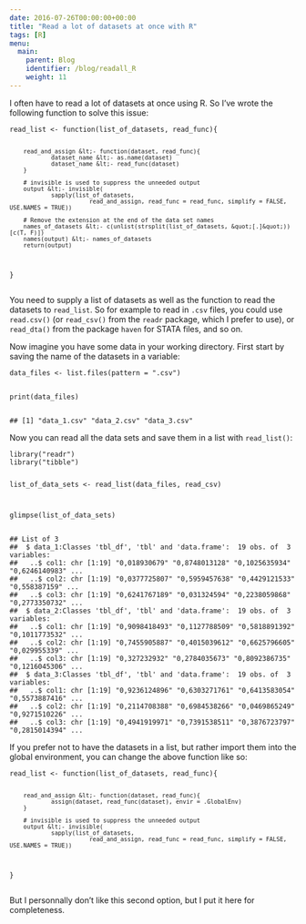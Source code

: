 ```yaml
---
date: 2016-07-26T00:00:00+00:00
title: "Read a lot of datasets at once with R"
tags: [R]
menu:
  main:
    parent: Blog
    identifier: /blog/readall_R
    weight: 11
---
```



<p>I often have to read a lot of datasets at once using R. So I’ve wrote the following function to solve this issue:</p>
<pre class="r"><code>read_list &lt;- function(list_of_datasets, read_func){

        read_and_assign &lt;- function(dataset, read_func){
                dataset_name &lt;- as.name(dataset)
                dataset_name &lt;- read_func(dataset)
        }

        # invisible is used to suppress the unneeded output
        output &lt;- invisible(
                sapply(list_of_datasets,
                           read_and_assign, read_func = read_func, simplify = FALSE, USE.NAMES = TRUE))

        # Remove the extension at the end of the data set names
        names_of_datasets &lt;- c(unlist(strsplit(list_of_datasets, &quot;[.]&quot;))[c(T, F)])
        names(output) &lt;- names_of_datasets
        return(output)
}</code></pre>
<p>You need to supply a list of datasets as well as the function to read the datasets to <code>read_list</code>. So for example to read in <code>.csv</code> files, you could use <code>read.csv()</code> (or <code>read_csv()</code> from the <code>readr</code> package, which I prefer to use), or <code>read_dta()</code> from the package <code>haven</code> for STATA files, and so on.</p>
<p>Now imagine you have some data in your working directory. First start by saving the name of the datasets in a variable:</p>
<pre class="r"><code>data_files &lt;- list.files(pattern = &quot;.csv&quot;)

print(data_files)</code></pre>
<pre><code>## [1] &quot;data_1.csv&quot; &quot;data_2.csv&quot; &quot;data_3.csv&quot;</code></pre>
<p>Now you can read all the data sets and save them in a list with <code>read_list()</code>:</p>
<pre class="r"><code>library(&quot;readr&quot;)
library(&quot;tibble&quot;)

list_of_data_sets &lt;- read_list(data_files, read_csv)


glimpse(list_of_data_sets)</code></pre>
<pre><code>## List of 3
##  $ data_1:Classes 'tbl_df', 'tbl' and 'data.frame':  19 obs. of  3 variables:
##   ..$ col1: chr [1:19] &quot;0,018930679&quot; &quot;0,8748013128&quot; &quot;0,1025635934&quot; &quot;0,6246140983&quot; ...
##   ..$ col2: chr [1:19] &quot;0,0377725807&quot; &quot;0,5959457638&quot; &quot;0,4429121533&quot; &quot;0,558387159&quot; ...
##   ..$ col3: chr [1:19] &quot;0,6241767189&quot; &quot;0,031324594&quot; &quot;0,2238059868&quot; &quot;0,2773350732&quot; ...
##  $ data_2:Classes 'tbl_df', 'tbl' and 'data.frame':  19 obs. of  3 variables:
##   ..$ col1: chr [1:19] &quot;0,9098418493&quot; &quot;0,1127788509&quot; &quot;0,5818891392&quot; &quot;0,1011773532&quot; ...
##   ..$ col2: chr [1:19] &quot;0,7455905887&quot; &quot;0,4015039612&quot; &quot;0,6625796605&quot; &quot;0,029955339&quot; ...
##   ..$ col3: chr [1:19] &quot;0,327232932&quot; &quot;0,2784035673&quot; &quot;0,8092386735&quot; &quot;0,1216045306&quot; ...
##  $ data_3:Classes 'tbl_df', 'tbl' and 'data.frame':  19 obs. of  3 variables:
##   ..$ col1: chr [1:19] &quot;0,9236124896&quot; &quot;0,6303271761&quot; &quot;0,6413583054&quot; &quot;0,5573887416&quot; ...
##   ..$ col2: chr [1:19] &quot;0,2114708388&quot; &quot;0,6984538266&quot; &quot;0,0469865249&quot; &quot;0,9271510226&quot; ...
##   ..$ col3: chr [1:19] &quot;0,4941919971&quot; &quot;0,7391538511&quot; &quot;0,3876723797&quot; &quot;0,2815014394&quot; ...</code></pre>
<p>If you prefer not to have the datasets in a list, but rather import them into the global environment, you can change the above function like so:</p>
<pre class="r"><code>read_list &lt;- function(list_of_datasets, read_func){

        read_and_assign &lt;- function(dataset, read_func){
                assign(dataset, read_func(dataset), envir = .GlobalEnv)
        }

        # invisible is used to suppress the unneeded output
        output &lt;- invisible(
                sapply(list_of_datasets,
                           read_and_assign, read_func = read_func, simplify = FALSE, USE.NAMES = TRUE))

}</code></pre>
<p>But I personnally don’t like this second option, but I put it here for completeness.</p>

